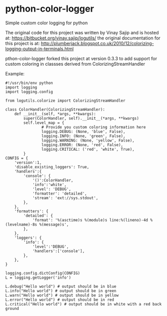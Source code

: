 python-color-logger
===================

Simple custom color logging for python

The original code for this project was written by Vinay Sajip and is hosted at: https://bitbucket.org/vinay.sajip/logutils/
the original documentation for this project is at: http://plumberjack.blogspot.co.uk/2010/12/colorizing-logging-output-in-terminals.html

pthon-color-logger forked this project at version 0.3.3 to add support for custom coloring 
in classses derived from ColorizingStreamHandler

Example:

```
#!/usr/bin/env python
import logging
import logging.config

from logutils.colorize import ColorizingStreamHandler

class ColorHandler(ColorizingStreamHandler):
    def __init__(self, *args, **kwargs):
        super(ColorHandler, self).__init__(*args, **kwargs)
        self.level_map = {
                # Provide you custom coloring information here
                logging.DEBUG: (None, 'blue', False),
                logging.INFO: (None, 'green', False),
                logging.WARNING: (None, 'yellow', False),
                logging.ERROR: (None, 'red', False),
                logging.CRITICAL: ('red', 'white', True),
        }
CONFIG = {
    'version':1,
    'disable_existing_loggers': True,
    'handlers':{
        'console': {
            '()':ColorHandler,
            'info':'white',
            'level': 'DEBUG',
            'formatter': 'detailed',
            'stream': 'ext://sys.stdout',
        },
    },
    'formatters': {
        'detailed': {
            'format': '%(asctime)s %(module)s line:%(lineno)-4d %(levelname)-8s %(message)s',
        },
    },
    'loggers': {
        'info': {
            'level':'DEBUG',
            'handlers':['console'],
        },
    },
}

logging.config.dictConfig(CONFIG)
L = logging.getLogger('info')

L.debug("Hello world") # output should be in blue
L.info("Hello world") # output should be in green
L.warn("Hello world") # output should be in yellow
L.error("Hello world") # output should be in red
L.critical("Hello world") # output should be in white with a red back ground

```
